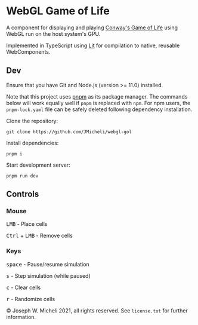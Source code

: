 # WebGL Game of Life

A component for displaying and playing [Conway's Game of Life](https://en.wikipedia.org/wiki/Conway%27s_Game_of_Life) using WebGL run on the host system's GPU.

Implemented in TypeScript using [Lit](https://lit.dev) for compilation to native, reusable WebComponents.

## Dev

Ensure that you have Git and Node.js (version >= 11.0) installed.

Note that this project uses [pnpm](https://pnpm.io/) as its package manager. The commands below will work equally well if `pnpm` is replaced with `npm`. For npm users, the `pnpm-lock.yaml` file can be safely deleted following dependency installation.

Clone the repository:

`git clone https://github.com/JMicheli/webgl-gol`

Install dependencies:

`pnpm i`

Start development server:

`pnpm run dev`

## Controls

### Mouse

<kbd>LMB</kbd> - Place cells

<kbd>Ctrl</kbd> + <kbd>LMB</kbd> - Remove cells

### Keys

<kbd>space</kbd> - Pause/resume simulation

<kbd>s</kbd> - Step simulation (while paused)

<kbd>c</kbd> - Clear cells

<kbd>r</kbd> - Randomize cells

© Joseph W. Micheli 2021, all rights reserved. See `license.txt` for further information.
